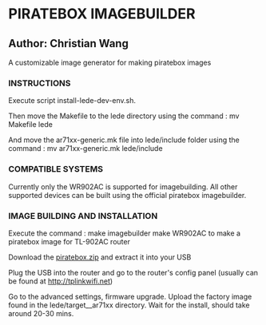 # PIRATEBOX IMAGEBUILDER
## Author: Christian Wang
A customizable image generator for making piratebox images

### INSTRUCTIONS
Execute script install-lede-dev-env.sh.

Then move the Makefile to the lede directory using the command :
mv Makefile lede

And move the ar71xx-generic.mk file into lede/include folder using the command :
mv ar71xx-generic.mk lede/include

### COMPATIBLE SYSTEMS
Currently only the WR902AC is supported for imagebuilding. All other supported devices can be built using the official piratebox imagebuilder.

### IMAGE BUILDING AND INSTALLATION
Execute the command :
make imagebuilder
make WR902AC
to make a piratebox image for TL-902AC router

Download the [piratebox.zip](http://development.piratebox.de/target_piratebox_ar71xx-generic/install_piratebox.zip) and extract it into your USB

Plug the USB into the router and go to the router's config panel (usually can be found at http://tplinkwifi.net)

Go to the advanced settings, firmware upgrade. Upload the factory image found in the lede/target__ar71xx directory. Wait for the install, should take around 20-30 mins.
